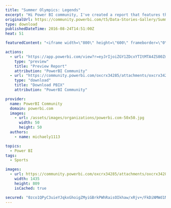 ```yaml
---
title: "Summer Olympics: Legends"
excerpt: "Hi Power BI community, I've created a report that features three key Olympians: Simone Biles, Usain Bolt, and Michael Phelps. They have been on the"
originalUrl: https://community.powerbi.com/t5/Data-Stories-Gallery/Summer-Olympics-Legends/m-p/61971
type: download
publishedDateTime: 2016-08-24T14:51:00Z
heat: 51

featuredContent: "<iframe width=\"800\" height=\"600\" frameborder=\"0\" src=\"https://app.powerbi.com/view?r=eyJrIjoiZGY1ZDcxYTItMTA4ZS00ZmNjLWFmZTAtYzMwMGZjZTIwZTFhIiwidCI6ImY2YjZkZDViLWYwMmYtNDQxYS05OWEwLTE2MmFjNTA2MGJkMiIsImMiOjZ9\"></iframe>"

actions:
  - url: "https://app.powerbi.com/view?r=eyJrIjoiZGY1ZDcxYTItMTA4ZS00ZmNjLWFmZTAtYzMwMGZjZTIwZTFhIiwidCI6ImY2YjZkZDViLWYwMmYtNDQxYS05OWEwLTE2MmFjNTA2MGJkMiIsImMiOjZ9"
    type: "preview"
    title: "Preview Report"
    attribution: "PowerBI Community"
  - url: "https://community.powerbi.com/oxcrx34285/attachments/oxcrx34285/DataStoriesGallery/248/2/Legends%20in%20the%20Olympics.pbix"
    type: "download"
    title: "Download PBIX"
    attribution: "PowerBI Community"

provider:
  name: PowerBI Community
  domain: powerbi.com
  images:
    - url: /assets/images/organizations/powerbi.com-50x50.jpg
      width: 50
      height: 50
  authors:
    - name: michaely1113

topics:
  - Power BI
tags:
  - Sports

images:
  - url: https://community.powerbi.com/oxcrx34285/attachments/oxcrx34285/DataStoriesGallery/248/1/thumbnail.PNG
    width: 1435
    height: 809
    isCached: true

secured: "0zco1QPyC3uieYJqkxGhoigZMyiGBrkPWhRaisOIkhaw/xRjv+/FkDiNMWd1NGgu/aI49ssvOyvdYT+O7v9D82W7LdHWX88DQJWMEX+TP+gae8IiaUTLq/lclaqpoaAB/0nAmszn2/KbUCt1xj80Qx8yFWyLy1c1kIOfaYCHNm5WwaAXDZK+CAqq+JkEmWfyMhA2j/BJplbC0z7hz1//Otm96Tbo55C28z6rSZVrou+m10Zmw95h7E2yUXsR4ow0f0TNUqoNK4Yo6D434Q/BWD7YL6YDZIueeEoARUp9fZ15r5sYZoRqJhfb66L62DouFH8O9tWNs60g+hkLZKCWSrVl4xJAgPRZWdW3MljV/5xe4D0pk7gpPxhzSnttsgif;y1qKEkg7+onieIG+z9C6VA=="
---
```


